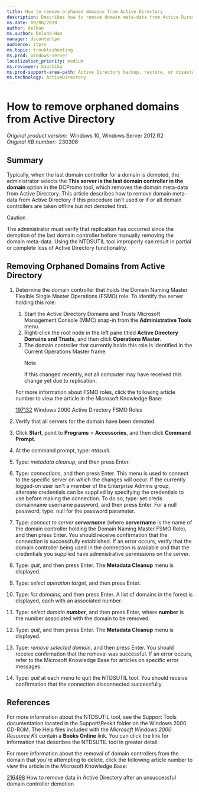 ```yaml
---
title: How to remove orphaned domains from Active Directory
description: Describes how to remove domain meta-data from Active Directory if this procedure isn't used or if or all domain controllers are taken offline but not demoted first.
ms.date: 09/08/2020
author: delhan
ms.author: Deland-Han
manager: dscontentpm
audience: itpro
ms.topic: troubleshooting
ms.prod: windows-server
localization_priority: medium
ms.reviewer: kaushika
ms.prod-support-area-path: Active Directory backup, restore, or disaster recovery
ms.technology: ActiveDirectory
---
```

# How to remove orphaned domains from Active Directory  

_Original product version:_ &nbsp;Windows 10, Windows Server 2012 R2  
_Original KB number:_ &nbsp;230306

## Summary

Typically, when the last domain controller for a domain is demoted, the administrator selects the **This server is the last domain controller in the domain** option in the DCPromo tool, which removes the domain meta-data from Active Directory. This article describes how to remove domain meta-data from Active Directory if this procedure isn't used or if or all domain controllers are taken offline but not demoted first.

> [!CAUTION]
> The administrator must verify that replication has occurred since the demotion of the last domain controller before manually removing the domain meta-data. Using the NTDSUTIL tool improperly can result in partial or complete loss of Active Directory functionality.

## Removing Orphaned Domains from Active Directory

1. Determine the domain controller that holds the Domain Naming Master Flexible Single Master Operations (FSMO) role. To identify the server holding this role:
    1. Start the Active Directory Domains and Trusts Microsoft Management Console (MMC) snap-in from the **Administrative Tools** menu.
    2. Right-click the root node in the left pane titled **Active Directory Domains and Trusts**, and then click **Operations Master**.
    3. The domain controller that currently holds this role is identified in the Current Operations Master frame.
        > [!NOTE]
        > If this changed recently, not all computer may have received this change yet due to replication.

    For more information about FSMO roles, click the following article number to view the article in the Microsoft Knowledge Base:

    [197132](https://support.microsoft.com/help/197132) Windows 2000 Active Directory FSMO Roles  
2. Verify that all servers for the domain have been demoted.
3. Click **Start**, point to **Programs** > **Accessories**, and then click **Command Prompt**.
4. At the command prompt, type: *ntdsutil*.
5. Type: *metadata cleanup*, and then press Enter.
6. Type: *connections*, and then press Enter. This menu is used to connect to the specific server on which the changes will occur. If the currently logged-on user isn't a member of the Enterprise Admins group, alternate credentials can be supplied by specifying the credentials to use before making the connection. To do so, type: set creds domainname username password, and then press Enter. For a null password, type: null for the password parameter.
7. Type: *connect to server **servername*** (where **servername** is the name of the domain controller holding the Domain Naming Master FSMO Role), and then press Enter. You should receive confirmation that the connection is successfully established. If an error occurs, verify that the domain controller being used in the connection is available and that the credentials you supplied have administrative permissions on the server.
8. Type: *quit*, and then press Enter. The **Metadata Cleanup** menu is displayed.
9. Type: *select operation target*, and then press Enter.
10. Type: *list domains*, and then press Enter. A list of domains in the forest is displayed, each with an associated number.
11. Type: *select domain **number***, and then press Enter, where **number** is the number associated with the domain to be removed.
12. Type: *quit*, and then press Enter. The **Metadata Cleanup** menu is displayed.
13. Type: *remove selected domain*, and then press Enter. You should receive confirmation that the removal was successful. If an error occurs, refer to the Microsoft Knowledge Base for articles on specific error messages.
14. Type: *quit* at each menu to quit the NTDSUTIL tool. You should receive confirmation that the connection disconnected successfully.

## References

For more information about the NTDSUTIL tool, see the Support Tools documentation located in the Support\Reskit folder on the Windows 2000 CD-ROM. The Help files included with the *Microsoft Windows 2000 Resource Kit* contain a **Books Online** link. You can click the link for information that describes the NTDSUTIL tool in greater detail.

For more information about the removal of domain controllers from the domain that you're attempting to delete, click the following article number to view the article in the Microsoft Knowledge Base:

[216498](https://support.microsoft.com/help/216498) How to remove data in Active Directory after an unsuccessful domain controller demotion
